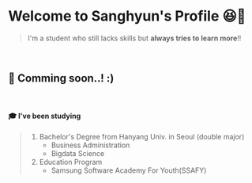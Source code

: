 # Welcome to Sanghyun's Profile 😆👋

>   I'm a student who still lacks skills but **always tries to learn more**!!

<br>

## 📌 Comming soon..! :)

<br>

#### 🎓 I've been studying

>   1.   Bachelor's Degree from Hanyang Univ. in Seoul (double major)
>        *   Business Administration
>        *   Bigdata Science
>   2.   Education Program
>        *   Samsung Software Academy For Youth(SSAFY)
